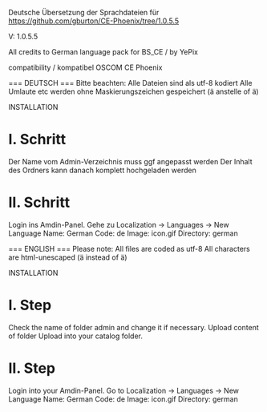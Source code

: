 Deutsche Übersetzung der Sprachdateien für 
https://github.com/gburton/CE-Phoenix/tree/1.0.5.5

V: 1.0.5.5


All credits to German language pack for BS_CE / by YePix

compatibility / kompatibel 
OSCOM CE Phoenix


=== DEUTSCH ===
Bitte beachten: Alle Dateien sind als utf-8 kodiert 
Alle Umlaute etc werden ohne Maskierungszeichen gespeichert (ä anstelle of &auml;)

INSTALLATION

I. Schritt
==================
Der Name vom Admin-Verzeichnis muss ggf angepasst werden
Der Inhalt des Ordners kann danach komplett hochgeladen werden

II. Schritt
==================
Login ins Amdin-Panel.
Gehe zu Localization -> Languages -> New Language
Name: German
Code: de
Image: icon.gif
Directory: german




=== ENGLISH ===
Please note: All files are coded as utf-8
All characters are html-unescaped (ä instead of &auml;)

INSTALLATION

I. Step
==================
Check the name of folder admin and change it if necessary.
Upload content of folder Upload into your catalog folder.

II. Step
==================
Login into your Amdin-Panel.
Go to Localization -> Languages -> New Language
Name: German
Code: de
Image: icon.gif
Directory: german
